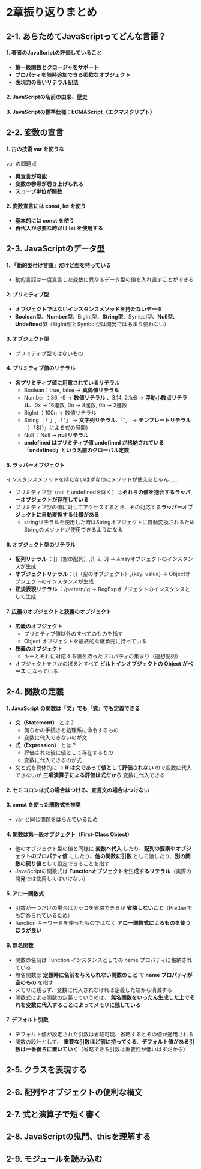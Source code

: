 # 2章振り返りまとめ

## 2-1. あらためてJavaScriptってどんな言語？

#### 1. 著者のJavaScriptの評価していること

- **第一級関数とクロージャをサポート**
- **プロパティを随時追加できる柔軟なオブジェクト**
- **表現力の高いリテラル記法**

#### 2. JavaScriptの名前の由来、歴史

#### 3. JavaScriptの標準仕様：ECMAScript（エクマスクリプト）

## 2-2. 変数の宣言

#### 1. 古の技術 var を使うな

var の問題点

- **再宣言が可能**
- **変数の参照が巻き上げられる**
- **スコープ単位が関数**

#### 2. 変数宣言には const, let を使う

- **基本的には const を使う**
- **再代入が必要な時だけ let を使用する**

## 2-3. JavaScriptのデータ型

#### 1. 「動的型付け言語」だけど型を持っている

- 動的言語は一度宣言した変数に異なるデータ型の値を入れ直すことができる

#### 2. プリミティブ型

- **オブジェクトではないインスタンスメソッドを持たないデータ**
- **Boolean型**、**Number型**、BigInt型、**String型**、Symbol型、**Null型**、**Undefined型**（BigInt型とSymbol型は開発ではあまり使わない）

#### 3. オブジェクト型

- プリミティブ型ではないもの

#### 4. プリミティブ値のリテラル

- **各プリミティブ値に用意されているリテラル**
    - Boolean：true, false → **真偽値リテラル**
    - Number ：36, -9 → **数値リテラル** 、3.14, 2.1e8 → **浮動小数点リテラル**、0x → 16進数, 0o → 8進数, 0b → 2進数
    - BigInt ：100n → 数値リテラル
    - String ：「'」, 「"」 → **文字列リテラル**、「`」 → **テンプレートリテラル**（ 「${}」による式の展開）
    - Null   ：Null → **nullリテラル**
    - **undefined はプリミティブ値 undefined が格納されている「undefined」という名前のグローバル定数**

#### 5. ラッパーオブジェクト

インスタンスメソッドを持たないはずなのにメソッドが使えるじゃん……

- プリミティブ型（nullとundefinedを除く）は**それらの値を抱合するラッパーオブジェクトが存在している**
- プリミティブ型の値に対してアクセスするとき、その対応する**ラッパーオブジェクトに自動変換する仕様がある**
    - stringリテラルを使用した時はStringオブジェクトに自動変換されるためStringのメソッドが使用できるようになる

#### 6. オブジェクト型のリテラル

- **配列リテラル**        ：[]（空の配列）,[1, 2, 3] → Arrayオブジェクトのインスタンスが生成
- **オブジェクトリテラル**：{}（空のオブジェクト）,{key: value} → Objectオブジェクトのインスタンスが生成
- **正規表現リテラル**    ：/pattern/ig → RegExpオブジェクトのインスタンスとして生成

#### 7. 広義のオブジェクトと狭義のオブジェクト

- **広義のオブジェクト**
    - プリミティブ値以外のすべてのものを指す
    - Object オブジェクトを最終的な継承元に持っている
- **狭義のオブジェクト**
    - キーとそれに対応する値を持ったプロパティの集まり（連想配列）
- オブジェクトをさかのぼるとすべて **ビルトインオブジェクトの Object がベース** になっている

## 2-4. 関数の定義

#### 1. JavaScript の関数は「文」でも「式」でも定義できる

- **文（Statement）** とは？
    - 何らかの手続きを処理系に命令するもの
    - 変数に代入できないのが文
- **式（Expression）** とは？
    - 評価された後に値として存在するもの
    - 変数に代入できるのが式
- 文と式を具体的に → **if は文であって値として評価されない** ので変数に代入できないが **三項演算子による評価は式だから** 変数に代入できる

#### 2. セミコロンは式の場合はつける、宣言文の場合はつけない

#### 3. const を使った関数式を推奨

- var と同じ問題をはらんでいるため

#### 4. 関数は第一級オブジェクト（First-Class Object）

- 他のオブジェクト型の値と同様に **変数へ代入** したり、**配列の要素やオブジェクトのプロパティ値** にしたり、**他の関数に引数** として渡したり、**別の関数の戻り値**として設定できることを指す
- JavaScriptの関数式は **Functionオブジェクトを生成するリテラル**（実際の開発では使用してはいけない）

#### 5. アロー関数式

- 引数が一つだけの場合はカッコを省略できるが **省略しないこと**（Prettierでも定められているため）
- function キーワードを使ったものではなく **アロー関数式によるものを使うほうが良い**

#### 6. 無名関数

- 関数の名前は Function インスタンスとしての name プロパティに格納されている
- 無名関数は **定義時に名前を与えられない関数のこと** で **name プロパティが空のもの** を指す
- メモリに残らず、変数に代入されなければ定義した端から消滅する
- 関数式による関数の定義っていうのは、 **無名関数をいったん生成した上でそれを変数に代入することによってメモリに残している**

#### 7. デフォルト引数

- デフォルト値が設定された引数は省略可能、省略するとその値が適用される
- 関数の設計として、 **重要な引数ほど前に持ってくる**、**デフォルト値がある引数は一番後ろに置いていく**（省略できる引数は重要性が低いはずだから）

## 2-5. クラスを表現する


## 2-6. 配列やオブジェクトの便利な構文


## 2-7. 式と演算子で短く書く


## 2-8. JavaScriptの鬼門、thisを理解する


## 2-9. モジュールを読み込む

